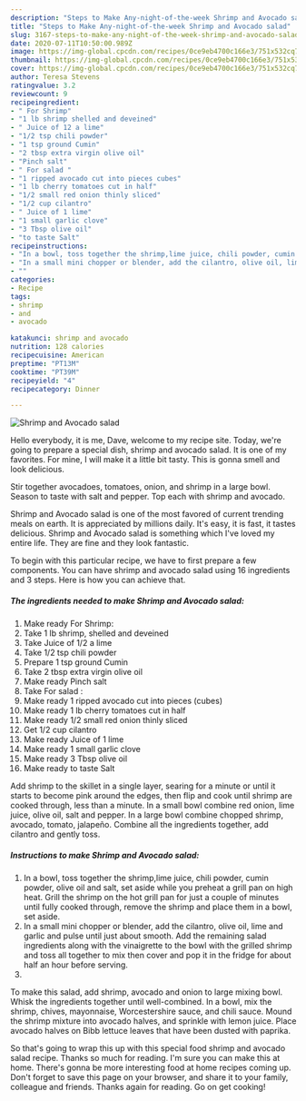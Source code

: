 ```yaml
---
description: "Steps to Make Any-night-of-the-week Shrimp and Avocado salad"
title: "Steps to Make Any-night-of-the-week Shrimp and Avocado salad"
slug: 3167-steps-to-make-any-night-of-the-week-shrimp-and-avocado-salad
date: 2020-07-11T10:50:00.989Z
image: https://img-global.cpcdn.com/recipes/0ce9eb4700c166e3/751x532cq70/shrimp-and-avocado-salad-recipe-main-photo.jpg
thumbnail: https://img-global.cpcdn.com/recipes/0ce9eb4700c166e3/751x532cq70/shrimp-and-avocado-salad-recipe-main-photo.jpg
cover: https://img-global.cpcdn.com/recipes/0ce9eb4700c166e3/751x532cq70/shrimp-and-avocado-salad-recipe-main-photo.jpg
author: Teresa Stevens
ratingvalue: 3.2
reviewcount: 9
recipeingredient:
- " For Shrimp"
- "1 lb shrimp shelled and deveined"
- " Juice of 12 a lime"
- "1/2 tsp chili powder"
- "1 tsp ground Cumin"
- "2 tbsp extra virgin olive oil"
- "Pinch salt"
- " For salad "
- "1 ripped avocado cut into pieces cubes"
- "1 lb cherry tomatoes cut in half"
- "1/2 small red onion thinly sliced"
- "1/2 cup cilantro"
- " Juice of 1 lime"
- "1 small garlic clove"
- "3 Tbsp olive oil"
- "to taste Salt"
recipeinstructions:
- "In a bowl, toss together the shrimp,lime juice, chili powder, cumin powder, olive oil and salt, set aside while you preheat a grill pan on high heat. Grill the shrimp on the hot grill pan for just a couple of minutes until fully cooked through, remove the shrimp and place them in a bowl, set aside."
- "In a small mini chopper or blender, add the cilantro, olive oil, lime and garlic and pulse until just about smooth. Add the remaining salad ingredients along with the vinaigrette to the bowl with the grilled shrimp and toss all together to mix then cover and pop it in the fridge for about half an hour before serving."
- ""
categories:
- Recipe
tags:
- shrimp
- and
- avocado

katakunci: shrimp and avocado 
nutrition: 128 calories
recipecuisine: American
preptime: "PT13M"
cooktime: "PT39M"
recipeyield: "4"
recipecategory: Dinner

---
```



![Shrimp and Avocado salad](https://img-global.cpcdn.com/recipes/0ce9eb4700c166e3/751x532cq70/shrimp-and-avocado-salad-recipe-main-photo.jpg)

Hello everybody, it is me, Dave, welcome to my recipe site. Today, we're going to prepare a special dish, shrimp and avocado salad. It is one of my favorites. For mine, I will make it a little bit tasty. This is gonna smell and look delicious.

Stir together avocadoes, tomatoes, onion, and shrimp in a large bowl. Season to taste with salt and pepper. Top each with shrimp and avocado.

Shrimp and Avocado salad is one of the most favored of current trending meals on earth. It is appreciated by millions daily. It's easy, it is fast, it tastes delicious. Shrimp and Avocado salad is something which I've loved my entire life. They are fine and they look fantastic.


To begin with this particular recipe, we have to first prepare a few components. You can have shrimp and avocado salad using 16 ingredients and 3 steps. Here is how you can achieve that.

<!--inarticleads1-->

##### The ingredients needed to make Shrimp and Avocado salad:

1. Make ready  For Shrimp:
1. Take 1 lb shrimp, shelled and deveined
1. Take  Juice of 1/2 a lime
1. Take 1/2 tsp chili powder
1. Prepare 1 tsp ground Cumin
1. Take 2 tbsp extra virgin olive oil
1. Make ready Pinch salt
1. Take  For salad :
1. Make ready 1 ripped avocado cut into pieces (cubes)
1. Make ready 1 lb cherry tomatoes cut in half
1. Make ready 1/2 small red onion thinly sliced
1. Get 1/2 cup cilantro
1. Make ready  Juice of 1 lime
1. Make ready 1 small garlic clove
1. Make ready 3 Tbsp olive oil
1. Make ready to taste Salt


Add shrimp to the skillet in a single layer, searing for a minute or until it starts to become pink around the edges, then flip and cook until shrimp are cooked through, less than a minute. In a small bowl combine red onion, lime juice, olive oil, salt and pepper. In a large bowl combine chopped shrimp, avocado, tomato, jalapeño. Combine all the ingredients together, add cilantro and gently toss. 

<!--inarticleads2-->

##### Instructions to make Shrimp and Avocado salad:

1. In a bowl, toss together the shrimp,lime juice, chili powder, cumin powder, olive oil and salt, set aside while you preheat a grill pan on high heat. Grill the shrimp on the hot grill pan for just a couple of minutes until fully cooked through, remove the shrimp and place them in a bowl, set aside.
1. In a small mini chopper or blender, add the cilantro, olive oil, lime and garlic and pulse until just about smooth. Add the remaining salad ingredients along with the vinaigrette to the bowl with the grilled shrimp and toss all together to mix then cover and pop it in the fridge for about half an hour before serving.
1. 


To make this salad, add shrimp, avocado and onion to large mixing bowl. Whisk the ingredients together until well-combined. In a bowl, mix the shrimp, chives, mayonnaise, Worcestershire sauce, and chili sauce. Mound the shrimp mixture into avocado halves, and sprinkle with lemon juice. Place avocado halves on Bibb lettuce leaves that have been dusted with paprika. 

So that's going to wrap this up with this special food shrimp and avocado salad recipe. Thanks so much for reading. I'm sure you can make this at home. There's gonna be more interesting food at home recipes coming up. Don't forget to save this page on your browser, and share it to your family, colleague and friends. Thanks again for reading. Go on get cooking!
